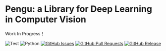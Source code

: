 
# Pengu: a Library for Deep Learning in Computer Vision
Work In Progress！

![Test](https://github.com/peachanG/pengu/workflows/Test/badge.svg?branch=master)
![Python](https://img.shields.io/badge/python-3.7%20%7C%203.8-blue?logo=python)
[![GitHub Issues](https://img.shields.io/github/issues/peachanG/pengu.svg?cacheSeconds=60&color=yellow)](https://github.com/peachanG/pengu/issues)
[![GitHub Pull Requests](https://img.shields.io/github/issues-pr/peachanG/pengu.svg?cacheSeconds=60&color=yellow)](https://github.com/peachanG/pengu/issues)
[![GitHub Release](https://img.shields.io/github/release/peachanG/pengu.svg?cacheSeconds=60&color=red)](https://github.com/peachanG/pengu/releases)